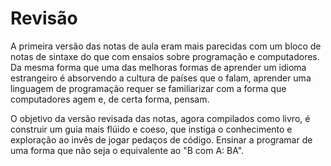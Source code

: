 # Revisão

A primeira versão das notas de aula eram mais parecidas com um bloco de notas de sintaxe do que com ensaios sobre programação e computadores. Da mesma forma que uma das melhoras formas de aprender um idioma estrangeiro é absorvendo a cultura de países que o falam, aprender uma linguagem de programação requer se familiarizar com a forma que computadores agem e, de certa forma, pensam.

O objetivo da versão revisada das notas, agora compilados como livro, é construir um guia mais flúido e coeso, que instiga o conhecimento e exploração ao invês de jogar pedaços de código. Ensinar a programar de uma forma que não seja o equivalente ao "B com A: BA".
